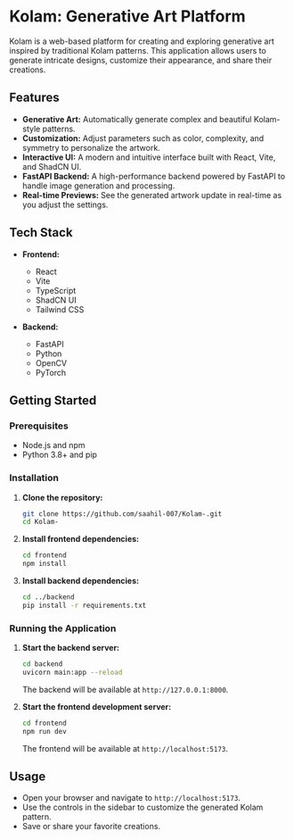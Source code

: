 # Kolam: Generative Art Platform

Kolam is a web-based platform for creating and exploring generative art inspired by traditional Kolam patterns. This application allows users to generate intricate designs, customize their appearance, and share their creations.

## Features

- **Generative Art:** Automatically generate complex and beautiful Kolam-style patterns.
- **Customization:** Adjust parameters such as color, complexity, and symmetry to personalize the artwork.
- **Interactive UI:** A modern and intuitive interface built with React, Vite, and ShadCN UI.
- **FastAPI Backend:** A high-performance backend powered by FastAPI to handle image generation and processing.
- **Real-time Previews:** See the generated artwork update in real-time as you adjust the settings.

## Tech Stack

- **Frontend:**
  - React
  - Vite
  - TypeScript
  - ShadCN UI
  - Tailwind CSS

- **Backend:**
  - FastAPI
  - Python
  - OpenCV
  - PyTorch

## Getting Started

### Prerequisites

- Node.js and npm
- Python 3.8+ and pip

### Installation

1. **Clone the repository:**
   ```bash
   git clone https://github.com/saahil-007/Kolam-.git
   cd Kolam-
   ```

2. **Install frontend dependencies:**
   ```bash
   cd frontend
   npm install
   ```

3. **Install backend dependencies:**
   ```bash
   cd ../backend
   pip install -r requirements.txt
   ```

### Running the Application

1. **Start the backend server:**
   ```bash
   cd backend
   uvicorn main:app --reload
   ```
   The backend will be available at `http://127.0.0.1:8000`.

2. **Start the frontend development server:**
   ```bash
   cd frontend
   npm run dev
   ```
   The frontend will be available at `http://localhost:5173`.

## Usage

- Open your browser and navigate to `http://localhost:5173`.
- Use the controls in the sidebar to customize the generated Kolam pattern.
- Save or share your favorite creations.